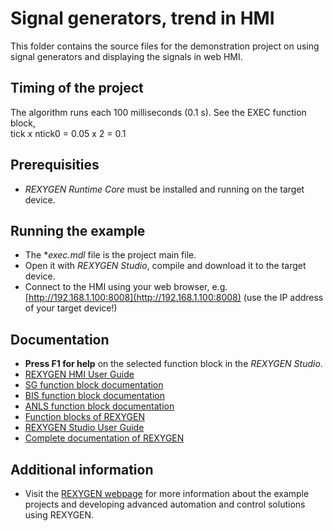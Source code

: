 Signal generators, trend in HMI
===============================

This folder contains the source files for the demonstration project on using
signal generators and displaying the signals in web HMI.

## Timing of the project ##

The algorithm runs each 100 milliseconds (0.1 s). See the EXEC function block,  
tick x ntick0 = 0.05 x 2 = 0.1 

## Prerequisities ##
- *REXYGEN Runtime Core* must be installed and running on the target device.

## Running the example ##
- The **exec.mdl* file is the project main file.
- Open it with *REXYGEN Studio*, compile and download it to the target device.
- Connect to the HMI using your web browser, e.g. [http://192.168.1.100:8008](http://192.168.1.100:8008) 
(use the IP address of your target device!)

## Documentation ##

- **Press F1 for help** on the selected function block in the *REXYGEN Studio*.
- [REXYGEN HMI User Guide](https://www.rexygen.com/doc/PDF/ENGLISH/RexygenHMI_ENG.pdf)
- [SG function block documentation](https://www.rexygen.com/doc/ENGLISH/MANUALS/BRef/SG.html)
- [BIS function block documentation](https://www.rexygen.com/doc/ENGLISH/MANUALS/BRef/BIS.html)
- [ANLS function block documentation](https://www.rexygen.com/doc/ENGLISH/MANUALS/BRef/ANLS.html)
- [Function blocks of REXYGEN](https://www.rexygen.com/doc/PDF/ENGLISH/BRef_ENG.pdf)
- [REXYGEN Studio User Guide](https://www.rexygen.com/doc/PDF/ENGLISH/RexygenStudio_ENG.pdf)
- [Complete documentation of REXYGEN](http://www.rexygen.com/documentation-and-support)

## Additional information ##

- Visit the [REXYGEN webpage](http://www.rexygen.com) 
for more information about the example projects and developing advanced 
automation and control solutions using REXYGEN.
